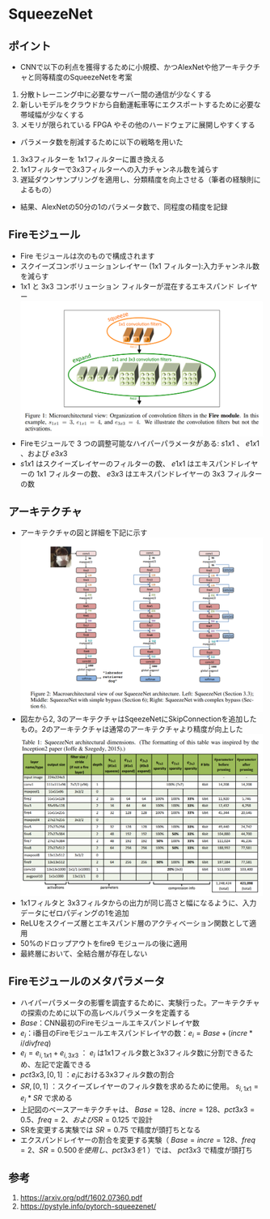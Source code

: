 # SqueezeNet
## ポイント
- CNNで以下の利点を獲得するために小規模、かつAlexNetや他アーキテクチャと同等精度のSqueezeNetを考案
1. 分散トレーニング中に必要なサーバー間の通信が少なくする
2. 新しいモデルをクラウドから自動運転車等にエクスポートするために必要な帯域幅が少なくする
3. メモリが限られている FPGA やその他のハードウェアに展開しやすくする
- パラメータ数を削減するために以下の戦略を用いた
1. 3x3フィルターを 1x1フィルターに置き換える
2. 1x1フィルターで3x3フィルターへの入力チャンネル数を減らす
3. 遅延ダウンサンプリングを適用し、分類精度を向上させる（筆者の経験則によるもの）
- 結果、AlexNetの50分の1のパラメータ数で、同程度の精度を記録
## Fireモジュール
- Fire モジュールは次のもので構成されます
- スクイーズコンボリューションレイヤー (1x1 フィルター):入力チャンネル数を減らす
- 1x1 と 3x3 コンボリューション フィルターが混在するエキスパンド レイヤー
<img alt="Fire module" src=./image/Fire_module.png></img>
- Fireモジュールで 3 つの調整可能なハイパーパラメータがある: $s1x1$ 、 $e1x1$ 、および $e3x3$
- $s1x1$ はスクイーズレイヤーのフィルターの数、 $e1x1$ はエキスパンドレイヤーの 1x1 フィルターの数、 $e3x3$ はエキスパンドレイヤーの 3x3 フィルターの数
## アーキテクチャ
- アーキテクチャの図と詳細を下記に示す
<img alt="sqeeze_achi" src=./image/sqeeze_achi.png></img>
- 図左から2, 3のアーキテクチャはSqeezeNetにSkipConnectionを追加したもの。2のアーキテクチャは通常のアーキテクチャより精度が向上した
<img alt="sqeeze_achi2" src=./image/sqeeze_achi2.png></img>
- 1x1フィルタと 3x3フィルタからの出力が同じ高さと幅になるように、入力データにゼロパディングの1を追加
- ReLUをスクイーズ層とエキスパンド層のアクティベーション関数として適用
- 50%のドロップアウトをfire9 モジュールの後に適用
- 最終層において、全結合層が存在しない
## Fireモジュールのメタパラメータ
- ハイパーパラメータの影響を調査するために、実験行った。アーキテクチャの探索のために以下の高レベルパラメータを定義する
- $Base$：CNN最初のFireモジュールエキスパンドレイヤ数
- $e_i$：i番目のFireモジュールエキスパンドレイヤの数：$e_i = Base + (incre * i/div{freq})$
- $e_i = e_{i,1x1} +e_{i,3x3}$ ： $e_i$ は1x1フィルタ数と3x3フィルタ数に分割できるため、左記で定義できる
- $pct3x3, [0, 1]$ ：$e_i$における3x3フィルタ数の割合
- $SR, [0, 1]$ ：スクイーズレイヤーのフィルタ数を求めるために使用。 $s_{i,1x1} = e_i * SR$ で求める
- 上記図のベースアーキテクチャは、 $Base = 128、incre = 128、pct3x3 = 0.5、freq = 2、および SR = 0.125$ で設計
- SRを変更する実験では $SR = 0.75$ で精度が頭打ちとなる
- エクスパンドレイヤーの割合を変更する実験（ $Base = incre = 128、freq = 2、SR = 0.500 を使用し、pct3x3を1%から99%まで変化$ ）では、 $pct3x3$ で精度が頭打ち
## 参考
1. https://arxiv.org/pdf/1602.07360.pdf
2. https://pystyle.info/pytorch-squeezenet/
